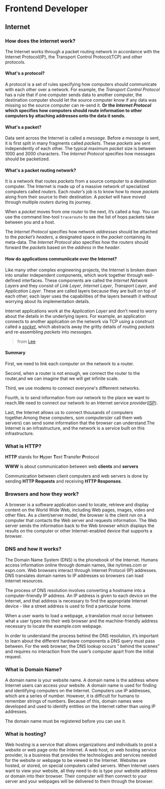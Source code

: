 # Frontend Developer

## Internet

### How does the internet work?

The Internet works through a packet routing network in accordance with the Internet Protocol(IP), the Transport Control Protocol(TCP) and other protocols.

#### What's a protocol?

A protocol is a set of rules specifying how computers should communicate with each other over a network. For example, the *Transport Control Protocol* has a rule that if one computer sends data to another computer, the destination computer should let the source computer know if any data was missing so the source computer can re-send it. <strong>Or the *Internet Protocol* which specifies how computers should route information to other computers by attaching addresses onto the data it sends.</strong>

#### What's a packet?

Data sent across the Internet is called a *message*. Before a *message* is sent, it is first split in many fragments called *packets*. These *packets* are sent independently of each other. The typical maximum *packet* size is between 1000 and 3000 characters. The *Internet Protocol* specifies how messages should be packetized.

#### What's a packet routing network?

It is a network that routes *packets* from a source computer to a destination computer. The Internet is made up of a massive network of specialized computers called *routers*. Each *router’s* job is to know how to move *packets* along from their source to their destination. A *packet* will have moved through multiple *routers* during its journey.

When a *packet* moves from one *router* to the next, it’s called a *hop*. You can use the command line-tool `traceroute` to see the list of hops packets take between you and a host.

The *Internet Protocol* specifies how network *addresses* should be attached to the *packet’s* *headers,* a designated space in the *packet* containing its meta-data. The *Internet Protocol* also specifies how the *routers* should forward the *packets* based on the *address* in the *header*.

#### How do applications communiicate over the Internet?

Like many other complex engineering projects, the Internet is broken down into smaller independent components, which work together through well-defined interfaces. These components are called the *Internet Network Layers* and they consist of *Link Layer*, *Internet Layer*, *Transport Layer*, and *Application Layer*. These are called layers because they are built on top of each other; each layer uses the capabilities of the layers beneath it without worrying about its implementation details.

Internet applications work at the *Application Layer* and don’t need to worry about the details in the underlying layers. For example, an application connects to another application on the network via TCP using a construct called a [*socket*](http://pubs.opengroup.org/onlinepubs/009695399/basedefs/sys/socket.h.html), which abstracts away the gritty details of routing *packets* and re-assembling *packets* into *messages*.

> from [Lee](https://medium.com/@User3141592/how-does-the-internet-work-edc2e22e7eb8)

#### Summary

First, we need to link each computer on the network to a router.

Second, when a router is not enough, we connect the router to the router,and we can imagine that we will get infinite scale.

Third, we use modems to connect everyone's diffenrent networks.

Fourth, is to send information from our network to the place we want to reach.We need to connect our network to an Internet service provider([ISP](https://zh.wikipedia.org/wiki/%E4%BA%92%E8%81%94%E7%BD%91%E6%9C%8D%E5%8A%A1%E4%BE%9B%E5%BA%94%E5%95%86)).

Last, the Internet allows us to connect thousands of computers together.Among these computers, som computers(er call them web servers) can send some information that the browser can understand.The Internet is an infrastructure, and the network is a service built on this infrastructure.



### What is HTTP?

<strong>HTTP</strong> stands for <strong>H</strong>yper <strong>T</strong>ext <strong>T</strong>ransfer <strong>P</strong>rotocol

<strong>WWW</strong> is about communication between web <strong>clients</strong> and <strong>servers</strong>

Communication between client computers and web servers is done by sending <strong>HTTP Requests</strong> and receiving <strong>HTTP Responses</strong>.

### Browsers and how they work?

A browser is a software application used to locate, retrieve and display content on the World Wide Web, including Web pages, images, video and other files. As a client/server model, the browser is the client run on a computer that contacts the Web server and requests information. The Web server sends the information back to the Web browser which displays the results on the computer or other Internet-enabled device that supports a browser.

### DNS and how it works?

The Domain Name System (DNS) is the phonebook of the Internet. Humans access information online through domain names, like nytimes.com or espn.com. Web browsers interact through Internet Protocol (IP) addresses. DNS translates domain names to IP addresses so browsers can load Internet resources.

The process of DNS resolution involves converting a hostname into a computer-friendly IP address. An IP address is given to each device on the Internet, and that address is necessary to find the appropriate Internet device - like a street address is used to find a particular home.

When a user wants to load a webpage, a translation must occur between what a user types into their web browser and the machine-friendly address necessary to locate the example.com webpage.

In order to understand the process behind the DNS resolution, it’s important to learn about the different hardware components a DNS query must pass between. For the web browser, the DNS lookup occurs “ behind the scenes” and requires no interaction from the user’s computer apart from the initial request.

### What is Domain Name?

A domain name is your website name. A domain name is the address where Internet users can access your website. A domain name is used for finding and identifying computers on the Internet. Computers use IP addresses, which are a series of number. However, it is difficult for humans to remember strings of numbers. Because of this, domain names were developed and used to identify entities on the Internet rather than using IP addresses.

The domain name must be registered before you can use it.

### What is hosting?

Web hosting is a service that allows organizations and individuals to post a website or web page onto the Internet. A web host, or web hosting service provider, is a business that provides the technologies and services needed for the website or webpage to be viewed in the Internet. Websites are hosted, or stored, on special computers called servers. When Internet users want to view your website, all they need to do is type your website address or domain into their browser. Their computer will then connect to your server and your webpages will be delivered to them through the browser.